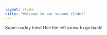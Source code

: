 ```yaml
---
layout: slide
title: "Welcome to our second slide!"
---
```

Super nudny tekst
Use the left arrow to go back!
